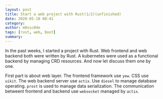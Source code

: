 ```yaml
---
layout: post
title: Start a web project with Rust(1/2)(unfinished)
date: 2020-05-18 08:41
category: 
author: m0ssc0de
tags: [rust, web, boot]
summary: 
---
```


In the past weeks, I started a project with Rust. Web frontend and web backend both were written by Rust. A kubernetes were used as a functional backend by managing CRD resources. And now let discuss them one by one.

First part is about web layer. The frontend framework use `yew`. CSS use `uikit`. The web backend server use `actix`. Use `diesel` to manage database operating. `prost` is used to manage data serialization. The communication betweent frontend and backend use `websocket` managed by `actix`.

